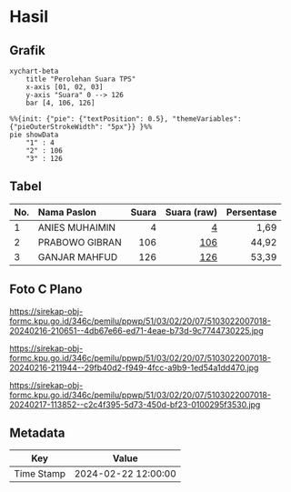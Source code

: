 # Hasil

## Grafik

```mermaid
xychart-beta
    title "Perolehan Suara TPS"
    x-axis [01, 02, 03]
    y-axis "Suara" 0 --> 126
    bar [4, 106, 126]
```

```mermaid
%%{init: {"pie": {"textPosition": 0.5}, "themeVariables": {"pieOuterStrokeWidth": "5px"}} }%%
pie showData
    "1" : 4
    "2" : 106
    "3" : 126
```

## Tabel

| No. | Nama Paslon    | Suara | Suara (raw) | Persentase |
|:--- |:-------------- | -----:| -----------:| ----------:|
| 1   | ANIES MUHAIMIN | 4     | [4][p-1]    | 1,69       |
| 2   | PRABOWO GIBRAN | 106   | [106][p-2]  | 44,92      |
| 3   | GANJAR MAHFUD  | 126   | [126][p-3]  | 53,39      |


[p-1]: https://github.com/gigit-pemilu/pemilu-2024-51-bali/blob/main/pilpres/hitung-suara/sub/51-bali/sub/03-badung/sub/02-mengwi/sub/2007-sembung/sub/018-tps/sub/paslon-1.txt
[p-2]: https://github.com/gigit-pemilu/pemilu-2024-51-bali/blob/main/pilpres/hitung-suara/sub/51-bali/sub/03-badung/sub/02-mengwi/sub/2007-sembung/sub/018-tps/sub/paslon-2.txt
[p-3]: https://github.com/gigit-pemilu/pemilu-2024-51-bali/blob/main/pilpres/hitung-suara/sub/51-bali/sub/03-badung/sub/02-mengwi/sub/2007-sembung/sub/018-tps/sub/paslon-3.txt

## Foto C Plano

https://sirekap-obj-formc.kpu.go.id/346c/pemilu/ppwp/51/03/02/20/07/5103022007018-20240216-210651--4db67e66-ed71-4eae-b73d-9c7744730225.jpg

https://sirekap-obj-formc.kpu.go.id/346c/pemilu/ppwp/51/03/02/20/07/5103022007018-20240216-211944--29fb40d2-f949-4fcc-a9b9-1ed54a1dd470.jpg

https://sirekap-obj-formc.kpu.go.id/346c/pemilu/ppwp/51/03/02/20/07/5103022007018-20240217-113852--c2c4f395-5d73-450d-bf23-0100295f3530.jpg


## Metadata

| Key        | Value               |
| ---------- | ------------------- |
| Time Stamp | 2024-02-22 12:00:00 |



